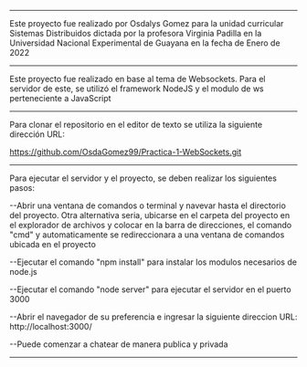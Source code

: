 ----------------------------------------------------------------------------------------------------------------------

Este proyecto fue realizado por Osdalys Gomez
para la unidad curricular Sistemas Distribuidos
dictada por la profesora Virginia Padilla
en la Universidad Nacional Experimental de Guayana
en la fecha de Enero de 2022

----------------------------------------------------------------------------------------------------------------------

Este proyecto fue realizado en base al tema de Websockets.
Para el servidor de este, se utilizó el framework NodeJS y el modulo de ws perteneciente a JavaScript

----------------------------------------------------------------------------------------------------------------------

Para clonar el repositorio en el editor de texto se utiliza la siguiente dirección URL:

https://github.com/OsdaGomez99/Practica-1-WebSockets.git

----------------------------------------------------------------------------------------------------------------------

Para ejecutar el servidor y el proyecto, se deben realizar los siguientes pasos:

--Abrir una ventana de comandos o terminal y navevar hasta el directorio del proyecto.
Otra alternativa seria, ubicarse en el carpeta del proyecto en el explorador de archivos y colocar en la barra
de direcciones, el comando "cmd" y automaticamente se redireccionara a una ventana de comandos ubicada en el proyecto

--Ejecutar el comando "npm install" para instalar los modulos necesarios de node.js

--Ejecutar el comando "node server" para ejecutar el servidor en el puerto 3000

--Abrir el navegador de su preferencia e ingresar la siguiente direccion URL:
http://localhost:3000/

--Puede comenzar a chatear de manera publica y privada

----------------------------------------------------------------------------------------------------------------------